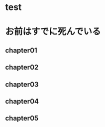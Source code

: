 <!-- readme.md -->

# test
# お前はすでに死んでいる
## chapter01

## chapter02

## chapter03

## chapter04

## chapter05